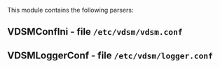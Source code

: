 This module contains the following parsers:

VDSMConfIni - file ``/etc/vdsm/vdsm.conf``
------------------------------------------
VDSMLoggerConf - file ``/etc/vdsm/logger.conf``
-----------------------------------------------